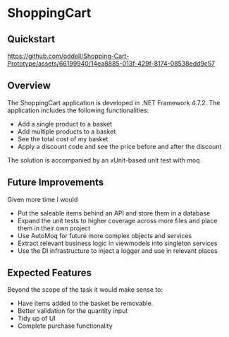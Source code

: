 # ShoppingCart

## Quickstart
https://github.com/oddell/Shopping-Cart-Prototype/assets/66199940/14ea8885-013f-429f-8174-08538edd9c57

## Overview

The ShoppingCart application is developed in .NET Framework 4.7.2. The application includes the following functionalities:
- Add a single product to a basket
- Add multiple products to a basket
- See the total cost of my basket
- Apply a discount code and see the price before and after the discount

The solution is accompanied by an xUnit-based unit test with moq

## Future Improvements
Given more time I would
- Put the saleable items behind an API and store them in a database
- Expand the unit tests to higher coverage across more files and place them in their own project
- Use AutoMoq for future more complex objects and services
- Extract relevant business logic in viewmodels into singleton services
- Use the DI infrastructure to inject a logger and use in relevant places

## Expected Features
Beyond the scope of the task it would make sense to:
- Have items added to the basket be removable.
- Better validation for the quantity input
- Tidy up of UI
- Complete purchase functionality



